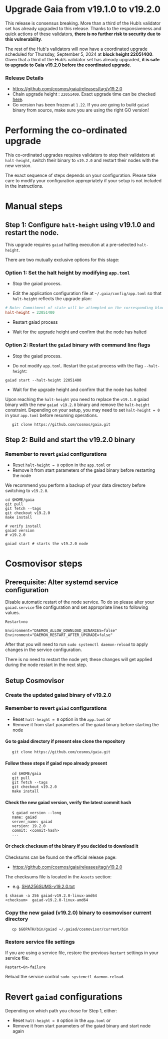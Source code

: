 # Upgrade Gaia from v19.1.0 to v19.2.0

This release is consensus breaking. 
More than a third of the Hub’s validator set has already upgraded to this release. 
Thanks to the responsiveness and quick actions of these validators, **there is no further risk to security due to this vulnerability**. 

The rest of the Hub's validators will now have a coordinated upgrade scheduled for Thursday, September 5, 2024 at **block height 22051400**. 
Given that a third of the Hub’s validator set has already upgraded, **it is safe to upgrade to Gaia v19.2.0 before the coordinated upgrade**. 

### Release Details
* https://github.com/cosmos/gaia/releases/tag/v19.2.0
* Chain upgrade height : `22051400`. Exact upgrade time can be checked [here](https://www.mintscan.io/cosmos/block/22051400).
* Go version has been frozen at `1.22`. If you are going to build `gaiad` binary from source, make sure you are using the right GO version!

# Performing the co-ordinated upgrade

This co-ordinated upgrades requires validators to stop their validators at `halt-height`, switch their binary to `v19.2.0` and restart their nodes with the new version.

The exact sequence of steps depends on your configuration. Please take care to modify your configuration appropriately if your setup is not included in the instructions.

# Manual steps

## Step 1: Configure `halt-height` using v19.1.0 and restart the node.

This upgrade requires `gaiad` halting execution at a pre-selected `halt-height`. 

There are two mutually exclusive options for this stage:

### Option 1: Set the halt height by modifying `app.toml`

* Stop the gaiad process.

* Edit the application configuration file at `~/.gaia/config/app.toml` so that `halt-height` reflects the upgrade plan:

```toml
# Note: Commitment of state will be attempted on the corresponding block.
halt-height = 22051400
```
* Restart gaiad process

* Wait for the upgrade height and confirm that the node has halted

### Option 2: Restart the `gaiad` binary with command line flags

* Stop the gaiad process.

* Do not modify `app.toml`. Restart the `gaiad` process with the flag `--halt-height`:
```shell
gaiad start --halt-height 22051400
```

* Wait for the upgrade height and confirm that the node has halted

Upon reaching the `halt-height` you need to replace the `v19.1.0` gaiad binary with the new `gaiad v19.2.0` binary and remove the `halt-height` constraint.
Depending on your setup, you may need to set `halt-height = 0` in your `app.toml` before resuming operations.
```shell
   git clone https://github.com/cosmos/gaia.git
```

## Step 2: Build and start the v19.2.0 binary

### Remember to revert `gaiad` configurations
* Reset `halt-height = 0` option in the `app.toml` or
* Remove it from start parameters of the gaiad binary before restarting the node

We recommend you perform a backup of your data directory before switching to `v19.2.0`.

```shell
cd $HOME/gaia
git pull
git fetch --tags
git checkout v19.2.0
make install

# verify install
gaiad version
# v19.2.0
```

```shell
gaiad start # starts the v19.2.0 node
```

# Cosmovisor steps

## Prerequisite: Alter systemd service configuration

Disable automatic restart of the node service. To do so please alter your `gaiad.service` file configuration and set appropriate lines to following values.

```
Restart=no 

Environment="DAEMON_ALLOW_DOWNLOAD_BINARIES=false"
Environment="DAEMON_RESTART_AFTER_UPGRADE=false"
```

After that you will need to run `sudo systemctl daemon-reload` to apply changes in the service configuration.

There is no need to restart the node yet; these changes will get applied during the node restart in the next step.

## Setup Cosmovisor
### Create the updated gaiad binary of v19.2.0

### Remember to revert `gaiad` configurations
* Reset `halt-height = 0` option in the `app.toml` or
* Remove it from start parameters of the gaiad binary before starting the node

#### Go to gaiad directory if present else clone the repository

```shell
   git clone https://github.com/cosmos/gaia.git
```

#### Follow these steps if gaiad repo already present

```shell
   cd $HOME/gaia
   git pull
   git fetch --tags
   git checkout v19.2.0
   make install
```

#### Check the new gaiad version, verify the latest commit hash
```shell
   $ gaiad version --long
   name: gaiad
   server_name: gaiad
   version: 19.2.0
   commit: <commit-hash>
   ...
```

#### Or check checksum of the binary if you decided to download it

Checksums can be found on the official release page:
* https://github.com/cosmos/gaia/releases/tag/v19.2.0

The checksums file is located in the `Assets` section:
* e.g. [SHA256SUMS-v19.2.0.txt](https://github.com/cosmos/gaia/releases/download/v19.2.0/SHA256SUMS-v19.2.0.txt)

```shell
$ shasum -a 256 gaiad-v19.2.0-linux-amd64
<checksum>  gaiad-v19.2.0-linux-amd64
```

### Copy the new gaiad (v19.2.0) binary to cosmovisor current directory
```shell
   cp $GOPATH/bin/gaiad ~/.gaiad/cosmovisor/current/bin
```

### Restore service file settings

If you are using a service file, restore the previous `Restart` settings in your service file: 
```
Restart=On-failure 
```
Reload the service control `sudo systemctl daemon-reload`.

# Revert `gaiad` configurations

Depending on which path you chose for Step 1, either:

* Reset `halt-height = 0` option in the `app.toml` or
* Remove it from start parameters of the gaiad binary and start node again